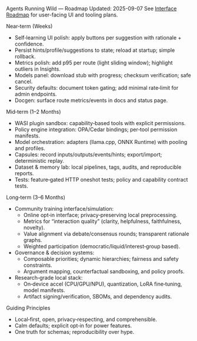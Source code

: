 Agents Running Wild — Roadmap
Updated: 2025-09-07
See [Interface Roadmap](INTERFACE_ROADMAP.md) for user-facing UI and tooling plans.

Near‑term (Weeks)
- Self‑learning UI polish: apply buttons per suggestion with rationale + confidence.
- Persist hints/profile/suggestions to state; reload at startup; simple rollback.
- Metrics polish: add p95 per route (light sliding window); highlight outliers in Insights.
- Models panel: download stub with progress; checksum verification; safe cancel.
- Security defaults: document token gating; add minimal rate‑limit for admin endpoints.
- Docgen: surface route metrics/events in docs and status page.

Mid‑term (1–2 Months)
- WASI plugin sandbox: capability‑based tools with explicit permissions.
- Policy engine integration: OPA/Cedar bindings; per‑tool permission manifests.
- Model orchestration: adapters (llama.cpp, ONNX Runtime) with pooling and profiles.
- Capsules: record inputs/outputs/events/hints; export/import; deterministic replay.
- Dataset & memory lab: local pipelines, tags, audits, and reproducible reports.
- Tests: feature‑gated HTTP oneshot tests; policy and capability contract tests.

Long‑term (3–6 Months)
- Community training interface/simulation:
  - Online opt‑in interface; privacy‑preserving local preprocessing.
  - Metrics for “interaction quality” (clarity, helpfulness, faithfulness, novelty).
  - Value alignment via debate/consensus rounds; transparent rationale graphs.
  - Weighted participation (democratic/liquid/interest‑group based).
- Governance & decision systems:
  - Composable priorities; dynamic hierarchies; fairness and safety constraints.
  - Argument mapping, counterfactual sandboxing, and policy proofs.
- Research‑grade local stack:
  - On‑device accel (CPU/GPU/NPU), quantization, LoRA fine‑tuning, model manifests.
  - Artifact signing/verification, SBOMs, and dependency audits.

Guiding Principles
- Local‑first, open, privacy‑respecting, and comprehensible.
- Calm defaults; explicit opt‑in for power features.
- One truth for schemas; reproducibility over hype.


